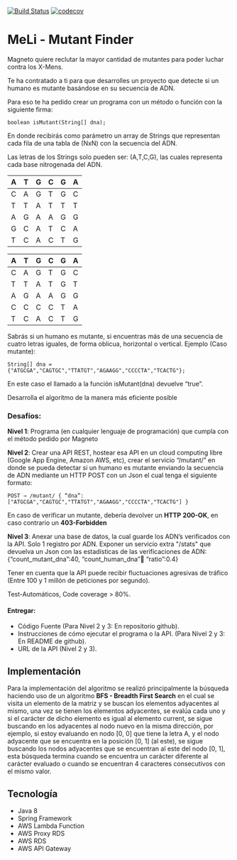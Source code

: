[![Build Status](https://travis-ci.com/gustavomina/meli.svg?branch=master)](https://travis-ci.com/gustavomina/meli)   [![codecov](https://codecov.io/gh/gustavomina/meli/branch/master/graph/badge.svg?token=MNSAV8XWCF)](https://codecov.io/gh/gustavomina/meli)

# MeLi - Mutant Finder

Magneto quiere reclutar la mayor cantidad de mutantes para poder luchar contra los X-Mens. 

Te ha contratado a ti para que desarrolles un proyecto que detecte si un humano es mutante basándose en su secuencia de ADN.

Para eso te ha pedido crear un programa con un método o función con la siguiente firma: 

``boolean isMutant(String[] dna);``

En donde recibirás como parámetro un array de Strings que representan cada fila de una tabla de (NxN) con la secuencia del ADN.

Las letras de los Strings solo pueden ser: (A,T,C,G), las cuales representa cada base nitrogenada del ADN. 


| A | T | G | C | G | A |
| ------ | ------ | ------ | ------ |  ------ | ------ |
| C | A | G | T | G | C | 
| T | T | A | T | T | T |
| A | G | A | A | G | G |
| G | C | A | T | C | A |
| T | C | A | C | T | G |


| A | T | G | C | G | A |
| ------ | ------ | ------ | ------ |  ------ | ------ |
| C | A | G | T | G | C |
| T | T | A | T | G | T |
| A | G | A | A | G | G |
| C | C | C | C | T | A |
| T | C | A | C | T | G |

Sabrás si un humano es mutante, si encuentras ​más de una secuencia de cuatro letras iguales​, de forma oblicua, horizontal o vertical.
Ejemplo (Caso mutante): 
 
``String[] dna = {"ATGCGA","CAGTGC","TTATGT","AGAAGG","CCCCTA","TCACTG"};``
 
En este caso el llamado a la función isMutant(dna) devuelve “true”. 
 
Desarrolla el algoritmo de la manera más eficiente posible

### Desafíos:

**Nivel 1**: Programa (en cualquier lenguaje de programación) que cumpla con el método pedido por Magneto

**Nivel 2**: Crear una API REST, hostear esa API en un cloud computing libre (Google App Engine, Amazon AWS, etc), crear el servicio “/mutant/” en donde se pueda detectar si un humano es mutante enviando la secuencia de ADN mediante un HTTP POST con un Json el cual tenga el siguiente formato: 

`` POST → /mutant/ { “dna”:["ATGCGA","CAGTGC","TTATGT","AGAAGG","CCCCTA","TCACTG"] } ``

En caso de verificar un mutante, debería devolver un **HTTP** **200-OK**, en caso contrario un **403-Forbidden** 

**Nivel 3**: Anexar una base de datos, la cual guarde los ADN’s verificados con la API. Solo 1 registro por ADN. Exponer un servicio extra "/stats" que devuelva un Json con las estadísticas de las verificaciones de ADN: {“count_mutant_dna”:40, “count_human_dna”:100: “ratio”:0.4} 

Tener en cuenta que la API puede recibir fluctuaciones agresivas de tráfico (Entre 100 y 1 millón de peticiones por segundo). 
 
Test-Automáticos, Code coverage > 80%. 

 
#### Entregar: 
 
- Código Fuente (Para Nivel 2 y 3: En repositorio github). 
- Instrucciones de cómo ejecutar el programa o la API. (Para Nivel 2 y 3: En README de github).
- URL de la API (Nivel 2 y 3). 

## Implementación
Para la implementación del algoritmo se realizó principalmente la búsqueda haciendo uso de un algoritmo **BFS - Breadth First Search** en el cual se visita un elemento de la matriz y se buscan los elementos adyacentes al mismo, una vez se tienen los elementos adyacentes, se evalúa cada uno y si el carácter de dicho elemento es igual al elemento current, se sigue buscando en los adyacentes al nodo nuevo en la misma dirección, por ejemplo, si estoy evaluando en nodo [0, 0] que tiene la letra A, y el nodo adyacente que se encuentra en la posición [0, 1] (al este), se sigue buscando los nodos adyacentes que se encuentran al este del nodo [0, 1], esta búsqueda termina cuando se encuentra un carácter diferente al carácter evaluado o cuando se encuentran 4 caracteres consecutivos con el mismo valor.

## Tecnología
- Java 8
- Spring Framework
- AWS Lambda Function
- AWS Proxy RDS
- AWS RDS
- AWS API Gateway
